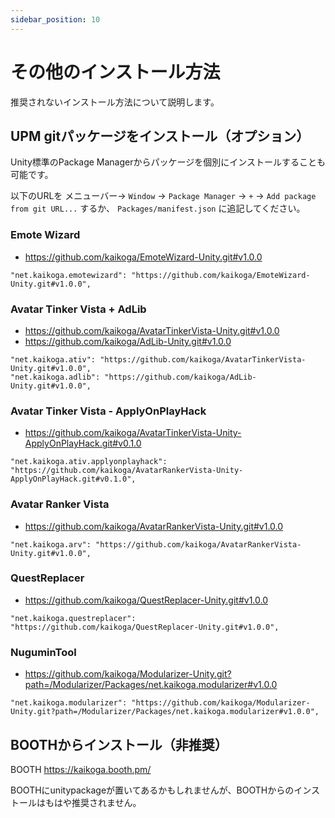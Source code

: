 ```yaml
---
sidebar_position: 10
---
```


# その他のインストール方法

推奨されないインストール方法について説明します。

## UPM gitパッケージをインストール（オプション）

Unity標準のPackage Managerからパッケージを個別にインストールすることも可能です。

以下のURLを メニューバー→ `Window` → `Package Manager` → `+` → `Add package from git URL...` するか、 `Packages/manifest.json` に追記してください。

### Emote Wizard

- https://github.com/kaikoga/EmoteWizard-Unity.git#v1.0.0

```
"net.kaikoga.emotewizard": "https://github.com/kaikoga/EmoteWizard-Unity.git#v1.0.0",
```

### Avatar Tinker Vista + AdLib

- https://github.com/kaikoga/AvatarTinkerVista-Unity.git#v1.0.0
- https://github.com/kaikoga/AdLib-Unity.git#v1.0.0

```
"net.kaikoga.ativ": "https://github.com/kaikoga/AvatarTinkerVista-Unity.git#v1.0.0",
"net.kaikoga.adlib": "https://github.com/kaikoga/AdLib-Unity.git#v1.0.0",
```

### Avatar Tinker Vista - ApplyOnPlayHack

- https://github.com/kaikoga/AvatarTinkerVista-Unity-ApplyOnPlayHack.git#v0.1.0

```
"net.kaikoga.ativ.applyonplayhack": "https://github.com/kaikoga/AvatarRankerVista-Unity-ApplyOnPlayHack.git#v0.1.0",
```

### Avatar Ranker Vista

- https://github.com/kaikoga/AvatarRankerVista-Unity.git#v1.0.0

```
"net.kaikoga.arv": "https://github.com/kaikoga/AvatarRankerVista-Unity.git#v1.0.0",
```

### QuestReplacer

- https://github.com/kaikoga/QuestReplacer-Unity.git#v1.0.0

```
"net.kaikoga.questreplacer": "https://github.com/kaikoga/QuestReplacer-Unity.git#v1.0.0",
```

### NuguminTool

- https://github.com/kaikoga/Modularizer-Unity.git?path=/Modularizer/Packages/net.kaikoga.modularizer#v1.0.0

```
"net.kaikoga.modularizer": "https://github.com/kaikoga/Modularizer-Unity.git?path=/Modularizer/Packages/net.kaikoga.modularizer#v1.0.0",
```

## BOOTHからインストール（非推奨）

BOOTH https://kaikoga.booth.pm/

BOOTHにunitypackageが置いてあるかもしれませんが、BOOTHからのインストールはもはや推奨されません。

